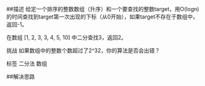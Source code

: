 ##描述
给定一个排序的整数数组（升序）和一个要查找的整数target，用O(logn)的时间查找到target第一次出现的下标（从0开始），如果target不存在于数组中，返回-1。

在数组 [1, 2, 3, 3, 4, 5, 10] 中二分查找3，返回2。

挑战
如果数组中的整数个数超过了2^32，你的算法是否会出错？

标签
二分法 数组

##解决思路
